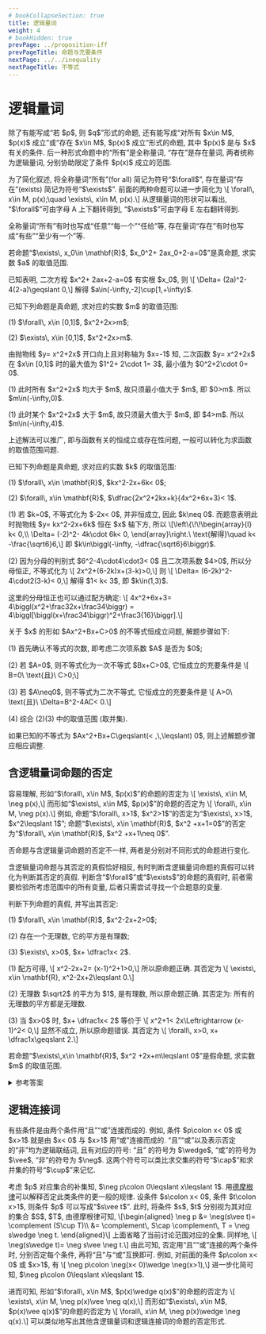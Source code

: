 ```yaml
---
# bookCollapseSection: true
title: 逻辑量词
weight: 4
# bookHidden: true
prevPage: ../proposition-iff
prevPageTitle: 命题与充要条件
nextPage: ../../inequality
nextPageTitle: 不等式
---
```


# 逻辑量词

<p>除了有能写成“若 $p$, 则 $q$”形式的命题, 还有能写成“对所有 $x\in M$, $p(x)$ 成立”或“存在 $x\in M$, $p(x)$ 成立”形式的命题, 其中 $p(x)$ 是与 $x$ 有关的条件. 后一种形式命题中的“所有”是全称量词, “存在”是存在量词, 两者统称为逻辑量词, 分别协助限定了条件 $p(x)$ 成立的范围. 
</p>
<p>为了简化叙述, 将全称量词“所有”(for all) 简记为符号“$\forall$”, 存在量词“存在”(exists) 简记为符号“$\exists$”. 前面的两种命题可以进一步简化为 \[
    \forall\, x\in M, p(x);\quad
    \exists\, x\in M, p(x).\]
从逻辑量词的形状可以看出, “$\forall$”可由字母 A 上下翻转得到, “$\exists$”可由字母 E 左右翻转得到.
</p>
<myremark>
    <p>全称量词“所有”有时也写成“任意”“每一个”“任给”等, 存在量词“存在”有时也写成“有些”“至少有一个”等.</p>
</myremark>

<myexample>
    <p>若命题“$\exists\, x_0\in \mathbf{R}$, $x_0^2+ 2ax_0+2-a=0$”是真命题, 求实数 $a$ 的取值范围.
    </p>
</myexample>

<mysolution>
    <p>已知表明, 二次方程 $x^2+ 2ax+2-a=0$ 有实根 $x_0$, 则 \[
        \Delta= (2a)^2-4(2-a)\geqslant 0,\]
    解得 $a\in(-\infty,-2]\cup[1,+\infty)$.
    </p>
</mysolution>

<myexample>
    <p>已知下列命题是真命题, 求对应的实数 $m$ 的取值范围:
    </p>
    <p>(1) $\forall\, x\in [0,1]$, $x^2+2x>m$;
    </p>
    <p>(2) $\exists\, x\in [0,1]$, $x^2+2x>m$.
    </p>
</myexample>

<mysolution>
    <p>由抛物线 $y= x^2+2x$ 开口向上且对称轴为 $x=-1$ 知, 二次函数 $y= x^2+2x$ 在 $x\in [0,1]$ 时的最大值为 $1^2+ 2\cdot 1= 3$, 最小值为 $0^2+2\cdot 0= 0$.
    </p>
    <p>(1) 此时所有 $x^2+2x$ 均大于 $m$, 故只须最小值大于 $m$, 即 $0>m$. 所以 $m\in(-\infty,0)$.
    </p>
    <p>(1) 此时某个 $x^2+2x$ 大于 $m$, 故只须最大值大于 $m$, 即 $4>m$. 所以 $m\in(-\infty,4)$.
    </p>
</mysolution>

<myremark>
    <p>上述解法可以推广, 即与函数有关的恒成立或存在性问题, 一般可以转化为求函数的取值范围问题.</p>
</myremark>


<myexample>
    <p>已知下列命题是真命题, 求对应的实数 $k$ 的取值范围:
    </p>
    <p>(1) $\forall\, x\in \mathbf{R}$, $kx^2-2x+6k< 0$;
    </p>
    <p>(2) $\forall\, x\in \mathbf{R}$, $\dfrac{2x^2+2kx+k}{4x^2+6x+3}< 1$.
    </p>
</myexample>
<mysolution>
    <p>(1) 若 $k=0$, 不等式化为 $-2x< 0$, 并非恒成立, 因此 $k\neq 0$. 而题意表明此时抛物线 $y= kx^2-2x+6k$ 恒在 $x$ 轴下方, 所以 \[\left\{\!\!\begin{array}{l}
        k< 0,\\
        \Delta= (-2)^2- 4k\cdot 6k< 0,
    \end{array}\right.\ \text{解得}\quad
    k< -\frac{\sqrt6}6,\]
    即 $k\in\biggl(-\infty, -\dfrac{\sqrt6}6\biggr)$.
    </p>
    <p>(2) 因为分母的判别式 $6^2-4\cdot4\cdot3< 0$ 且二次项系数 $4>0$, 所以分母恒正, 不等式化为 \[
        2x^2+(6-2k)x+(3-k)>0,\]
    则 \[
        \Delta= (6-2k)^2- 4\cdot2(3-k)< 0,\]
    解得 $1< k< 3$, 即 $k\in(1,3)$.
    </p>
    <p>这里的分母恒正也可以通过配方确定: \[
    4x^2+6x+3= 4\biggl(x^2+\frac32x+\frac34\biggr)
        = 4\biggl[\biggl(x+\frac34\biggr)^2+\frac3{16}\biggr].\]</p>
</mysolution>

<myremark>
    <p>关于 $x$ 的形如 $Ax^2+Bx+C>0$ 的不等式恒成立问题, 解题步骤如下:
    </p>
    <p>(1) 首先确认不等式的次数, 即考虑二次项系数 $A$ 是否为 $0$;
    </p>
    <p>(2) 若 $A=0$, 则不等式化为一次不等式 $Bx+C>0$, 它恒成立的充要条件是 \[
        B=0\ \text{且}\ C>0;\]
    </p>
    <p>(3) 若 $A\neq0$, 则不等式为二次不等式, 它恒成立的充要条件是 \[
        A>0\ \text{且}\ \Delta=B^2-4AC< 0.\]
    </p>
    <p>(4) 综合 (2)(3) 中的取值范围 (取并集).
    </p>
    <p>如果已知的不等式为 $Ax^2+Bx+C\geqslant(< ,\,\leqslant) 0$, 则上述解题步骤应相应调整.</p>
</myremark>


## 含逻辑量词命题的否定

<p>容易理解, 形如“$\forall\, x\in M$, $p(x)$”的命题的否定为 \[
    \exists\, x\in M, \neg p(x),\] 
而形如“$\exists\, x\in M$, $p(x)$”的命题的否定为 \[
    \forall\, x\in M, \neg p(x).\]
例如, 命题“$\forall\, x>1$, $x^2>1$”的否定为“$\exists\, x>1$, $x^2\leqslant 1$”; 命题“$\exists\, x\in \mathbf{R}$, $x^2 +x+1=0$”的否定为“$\forall\, x\in \mathbf{R}$, $x^2 +x+1\neq 0$”.
</p>
<myremark>
    <p>否命题与含逻辑量词命题的否定不一样, 两者是分别对不同形式的命题进行变化.</p>
</myremark>

<p>含逻辑量词命题与其否定的真假恰好相反, 有时判断含逻辑量词命题的真假可以转化为判断其否定的真假. 判断含“$\forall$”或“$\exists$”的命题的真假时, 前者需要检验所考虑范围中的所有变量, 后者只需尝试寻找一个合题意的变量.
</p>

<myexample>
    <p>判断下列命题的真假, 并写出其否定:
    </p>
    <p>(1) $\forall\, x\in \mathbf{R}$, $x^2-2x+2>0$;
    </p>
    <p>(2) 存在一个无理数, 它的平方是有理数;
    </p>
    <p>(3) $\exists\, x>0$, $x+ \dfrac1x< 2$.
    </p>
</myexample>

<mysolution>
    <p>(1) 配方可得, \[
        x^2-2x+2= (x-1)^2+1>0,\]
    所以原命题正确. 其否定为 \[
        \exists\, x\in \mathbf{R}, x^2-2x+2\leqslant 0.\]
    </p>
    <p>(2) 无理数 $\sqrt2$ 的平方为 $1$, 是有理数, 所以原命题正确. 其否定为: 所有的无理数的平方都是无理数.
    </p>
    <p>(3) 当 $x>0$ 时, $x+ \dfrac1x< 2$ 等价于 \[
        x^2+1< 2x\Leftrightarrow (x-1)^2< 0,\]
    显然不成立, 所以原命题错误. 其否定为 \[
        \forall\, x>0, x+ \dfrac1x\geqslant 2.\]
    </p>
</mysolution>

<myexercise>
    <p>若命题“$\exists\,x\in \mathbf{R}$, $x^2 +2x+m\leqslant 0$”是假命题, 求实数 $m$ 的取值范围.
    </p>
</myexercise>

<details><summary>参考答案</summary>
    <p>命题“$\forall\,x\in \mathbf{R}$, $x^2 +2x+m> 0$”是真命题, 则 $\Delta=2^2-4m< 0$, $m\in(1,+\infty)$.
    </p>
</details>

## 逻辑连接词

<p>有些条件是由两个条件用“且”“或”连接而成的. 例如, 条件 $p\colon x< 0$ 或 $x>1$ 就是由 $x< 0$ 与 $x>1$ 用“或”连接而成的. “且”“或”以及表示否定的“非”均为逻辑联结词, 且有对应的符号: “且” 的符号为 $\wedge$, “或”的符号为 $\vee$, “非”的符号为 $\neg$. 这两个符号可以类比求交集的符号“$\cap$”和求并集的符号“$\cup$”来记忆.
</p>
<p>考虑 $p$ 对应集合的补集知, $\neg p\colon 0\leqslant x\leqslant 1$. 用<a href="/docs/prerequisite/set-logic/set-operation/#德摩根律">德摩根律</a>可以解释否定此类条件的更一般的规律. 设条件 $s\colon x< 0$, 条件 $t\colon x>1$, 则条件 $p$ 可以写成“$s\vee t$”. 此时, 将条件 $s$, $t$ 分别视为其对应的集合 $S$, $T$, 由德摩根律可知, \[\begin{aligned}
    \neg p
    &= \neg(s\vee t)= \complement (S\cup T)\\
    &= \complement\, S\cap \complement\, T
     = \neg s\wedge \neg t.
\end{aligned}\]
上面省略了当前讨论范围对应的全集. 同样地, \[
    \neg(s\wedge t)= \neg s\vee \neg t.\]
由此可知, 否定用“且”“或”连接的两个条件时, 分别否定每个条件, 再将“且”与“或”互换即可. 例如, 对前面的条件 $p\colon x< 0$ 或 $x>1$, 有 \[
    \neg p\colon \neg(x< 0)\wedge \neg(x>1),\]
进一步化简可知, $\neg p\colon 0\leqslant x\leqslant 1$.
</p>
<p>进而可知, 形如“$\forall\, x\in M$, $p(x)\wedge q(x)$”的命题的否定为 \[
    \exists\, x\in M, \neg p(x)\vee \neg q(x),\] 
而形如“$\exists\, x\in M$, $p(x)\vee q(x)$”的命题的否定为 \[
    \forall\, x\in M, \neg p(x)\wedge \neg q(x).\]
可以类似地写出其他含逻辑量词和逻辑连接词的命题的否定形式.
</p>

